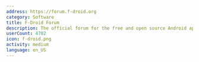 ```yaml
---
address: https://forum.f-droid.org
category: Software
title: F-Droid Forum
description: The official forum for the free and open source Android app repository
userCount: 4702
icon: f-droid.png
activity: medium
language: en_US
---
```

